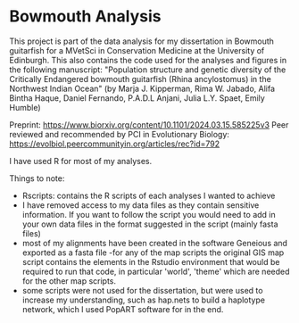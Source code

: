# Bowmouth Analysis

This project is part of the data analysis for my dissertation in Bowmouth guitarfish for a MVetSci in Conservation Medicine at the University of Edinburgh. 
This also contains the code used for the analyses and figures in the following manuscript:
"Population structure and genetic diversity of the Critically Endangered bowmouth guitarfish (Rhina ancylostomus) in the Northwest Indian Ocean" (by Marja J. Kipperman, Rima W. Jabado, Alifa Bintha Haque, Daniel Fernando, P.A.D.L Anjani, Julia L.Y. Spaet, Emily Humble)

Preprint: https://www.biorxiv.org/content/10.1101/2024.03.15.585225v3
Peer reviewed and recommended by PCI in Evolutionary Biology: https://evolbiol.peercommunityin.org/articles/rec?id=792

I have used R for most of my analyses. 

Things to note:
- Rscripts: contains the R scripts of each analyses I wanted to achieve
- I have removed access to my data files as they contain sensitive information. If you want to follow the script you would need to add in your own data files in the format suggested in the script (mainly fasta files)
- most of my alignments have been created in the software Geneious and exported as a fasta file
-for any of the map scripts the original GIS map script contains the elements in the Rstudio environment that would be required to run that code, in particular 'world', 'theme' which are needed for the other map scripts. 
- some scripts were not used for the dissertation, but were used to increase my understanding, such as hap.nets to build a haplotype network, which I used PopART software for in the end. 
